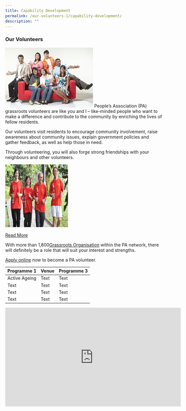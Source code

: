 ```yaml
---
title: Capability Development
permalink: /our-volunteers-1/capability-development/
description: ""
---
```

### Our Volunteers


![](/images/our-volunteers_compressed.jpg)
People’s Association (PA) grassroots volunteers are like you and I – like-minded people who want to make a difference and contribute to the community by enriching the lives of fellow residents.


Our volunteers visit residents to encourage community involvement, raise awareness about community issues, explain government policies and gather feedback, as well as help those in need.  
  
Through volunteering, you will also forge strong friendships with your neighbours and other volunteers.


<img style="height:200px;width:200px" src="/images/Our%20Programmes/activeageing-scec.jpg" >

[Read More](/files/Speech.pdf)

With more than 1,800[Grassroots Organisation](/our-network/our-network)  within the PA network, there will definitely be a role that will suit your interest and strengths.

[Apply online](https://www.grassrootsconnect.pa.gov.sg/VolunteerRegistration.aspx) now to become a PA volunteer.




| Programme 1 | Venue | Programme 3 |
| -------- | -------- | -------- |
| Active Ageing     | Text     | Text     |
| Text     | Text     | Text     |
| Text     | Text     | Text     |
| Text     | Text     | Text     |



<iframe width="560" height="315" src="https://www.youtube.com/embed/G5FKvDP1XJc" title="YouTube video player" frameborder="0" allow="accelerometer; autoplay; clipboard-write; encrypted-media; gyroscope; picture-in-picture" allowfullscreen></iframe>